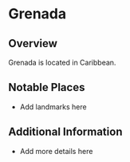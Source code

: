 # Grenada
## Overview
Grenada is located in Caribbean.

## Notable Places
- Add landmarks here

## Additional Information
- Add more details here
